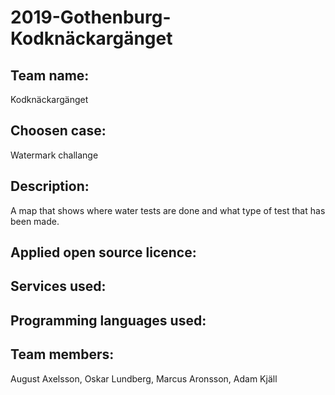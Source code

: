 # 2019-Gothenburg-Kodknäckargänget

## Team name: 
Kodknäckargänget

## Choosen case:
Watermark challange

## Description:
A map that shows where water tests are done and what type of test that has been made.

## Applied open source licence:

## Services used:

## Programming languages used:

## Team members:
August Axelsson, Oskar Lundberg, Marcus Aronsson, Adam Kjäll


